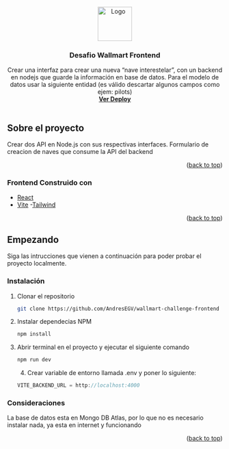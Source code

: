 <div id="top"></div>
<!--
*** Thanks for checking out the Best-README-Template. If you have a suggestion
*** that would make this better, please fork the repo and create a pull request
*** or simply open an issue with the tag "enhancement".
*** Don't forget to give the project a star!
*** Thanks again! Now go create something AMAZING! :D
-->

<!-- PROJECT SHIELDS -->
<!--
*** I'm using markdown "reference style" links for readability.
*** Reference links are enclosed in brackets [ ] instead of parentheses ( ).
*** See the bottom of this document for the declaration of the reference variables
*** for contributors-url, forks-url, etc. This is an optional, concise syntax you may use.
*** https://www.markdownguide.org/basic-syntax/#reference-style-links
-->

<!-- PROJECT LOGO -->
<br />
<div align="center">
  <a href="https://github.com/AndresEGV/bsale-desafio-backend">
    <img src="https://cdn.potatopro.com/sites/default/files/styles/company_logo_/public/2021-03/walmart-1200x589.jpg?itok=hpNVZTGk" alt="Logo" width="80" height="80"/>
  </a>

  <h3 align="center">Desafio Wallmart Frontend </h3>

  <p align="center">
      Crear una interfaz para crear una nueva “nave interestelar”, con un
backend en nodejs que guarde la información en base de datos.
Para el modelo de datos usar la siguiente entidad (es válido descartar
algunos campos como ejem: pilots)
    <br />
    <a href="https://clever-hawking-a01951.netlify.app/"><strong>Ver Deploy</strong></a>
    <br />
    <br />  
  </p>
</div>

<!-- ABOUT THE PROJECT -->

## Sobre el proyecto

Crear dos API en Node.js con sus respectivas interfaces.
Formulario de creacion de naves que consume la API del backend

<p align="right">(<a href="#top">back to top</a>)</p>

### Frontend Construido con

- [React](https://es.reactjs.org/)
- [Vite](https://vitejs.dev/) -[Tailwind](https://tailwindcss.com/)

<p align="right">(<a href="#top">back to top</a>)</p>

<!-- GETTING STARTED -->

## Empezando

Siga las intrucciones que vienen a continuación para poder probar el proyecto localmente.

### Instalación

1. Clonar el repositorio
   ```sh
   git clone https://github.com/AndresEGV/wallmart-challenge-frontend
   ```
2. Instalar dependecias NPM
   ```sh
   npm install
   ```
3. Abrir terminal en el proyecto y ejecutar el siguiente comando

   ```js
   npm run dev
   ```

   4. Crear variable de entorno llamada .env y poner lo siguiente:

   ```js
   VITE_BACKEND_URL = http://localhost:4000


   ```

### Consideraciones

La base de datos esta en Mongo DB Atlas, por lo que no es necesario instalar nada, ya esta en internet y funcionando

<p align="right">(<a href="#top">back to top</a>)</p>
